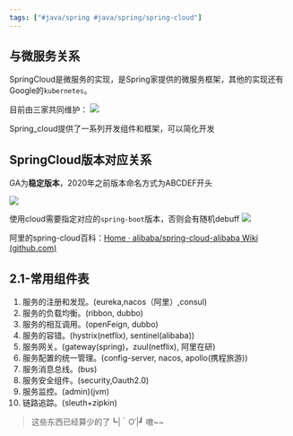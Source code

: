 ```yaml
---
tags: ["#java/spring #java/spring/spring-cloud"]
---
```

## 与微服务关系

SpringCloud是微服务的实现，是Spring家提供的微服务框架，其他的实现还有Google的`kubernetes`。

目前由三家共同维护：
![](https://pic-1257412153.cos.ap-nanjing.myqcloud.com/images/images/2022/11/17/20221117163835-138db5.png)

Spring_cloud提供了一系列开发组件和框架，可以简化开发

## SpringCloud版本对应关系

GA为**稳定版本**，2020年之前版本命名方式为ABCDEF开头

![](https://pic-1257412153.cos.ap-nanjing.myqcloud.com/images/images/2022/11/17/20221117164112-c07559.png)

使用cloud需要指定对应的`spring-boot`版本，否则会有随机debuff
![](https://pic-1257412153.cos.ap-nanjing.myqcloud.com/images/images/2022/11/17/20221117164524-c4df5e.png)

阿里的spring-cloud百科：[Home · alibaba/spring-cloud-alibaba Wiki (github.com)](https://github.com/alibaba/spring-cloud-alibaba/wiki)

## 2.1-常用组件表

1. 服务的注册和发现。(eureka,nacos（阿里）,consul)
2. 服务的负载均衡。(ribbon, dubbo)
3. 服务的相互调用。(openFeign, dubbo)
4. 服务的容错。(hystrix(netflix), sentinel(alibaba))
5. 服务网关。(gateway(spring)，zuul(netflix), 阿里在研)
6. 服务配置的统一管理。(config-server, nacos, apollo(携程旅游))
7. 服务消息总线。(bus)
8. 服务安全组件。(security,Oauth2.0)
9. 服务监控。(admin)(jvm)
10. 链路追踪。(sleuth+zipkin)

> 这些东西已经算少的了┗|｀O′|┛ 嗷~~

